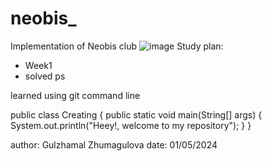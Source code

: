 # neobis_
Implementation of Neobis club
![image](https://github.com/jgaa2607/neobis_/assets/168337377/5a827502-5951-495b-9e37-5179245c1953)
Study plan:
* Week1
* solved ps
 
learned using git command line

public class Creating {
    public static void main(String[] args) {
        System.out.println("Heey!, welcome to my repository");
    }
}

author: Gulzhamal Zhumagulova
date: 01/05/2024
